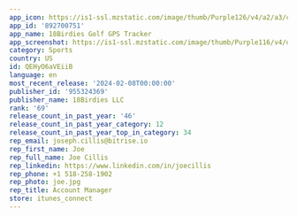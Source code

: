 ```yaml
---
app_icon: https://is1-ssl.mzstatic.com/image/thumb/Purple126/v4/a2/a3/c4/a2a3c4d1-f8b5-ead5-9b68-d5748f072268/AppIcon-0-0-1x_U007emarketing-0-7-0-sRGB-85-220.png/1024x1024bb.png
app_id: '892700751'
app_name: 18Birdies Golf GPS Tracker
app_screenshot: https://is1-ssl.mzstatic.com/image/thumb/Purple116/v4/d3/d8/4f/d3d84fd5-d9da-9ed0-ce60-3e1a671edb3b/74809f3a-596e-46fd-b42b-5998dcd7153c_18Birdies_Vertical_App_Store_1242x2688_1_072523.jpg/1242x2688bb.png
category: Sports
country: US
id: QEHyO6aVEiiB
language: en
most_recent_release: '2024-02-08T00:00:00'
publisher_id: '955324369'
publisher_name: 18Birdies LLC
rank: '69'
release_count_in_past_year: '46'
release_count_in_past_year_category: 12
release_count_in_past_year_top_in_category: 34
rep_email: joseph.cillis@bitrise.io
rep_first_name: Joe
rep_full_name: Joe Cillis
rep_linkedin: https://www.linkedin.com/in/joecillis
rep_phone: +1 518-258-1902
rep_photo: joe.jpg
rep_title: Account Manager
store: itunes_connect
---
```

